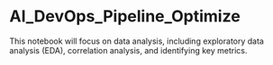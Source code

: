 # AI_DevOps_Pipeline_Optimize
This notebook will focus on data analysis, including exploratory data analysis (EDA), correlation analysis, and identifying key metrics.
